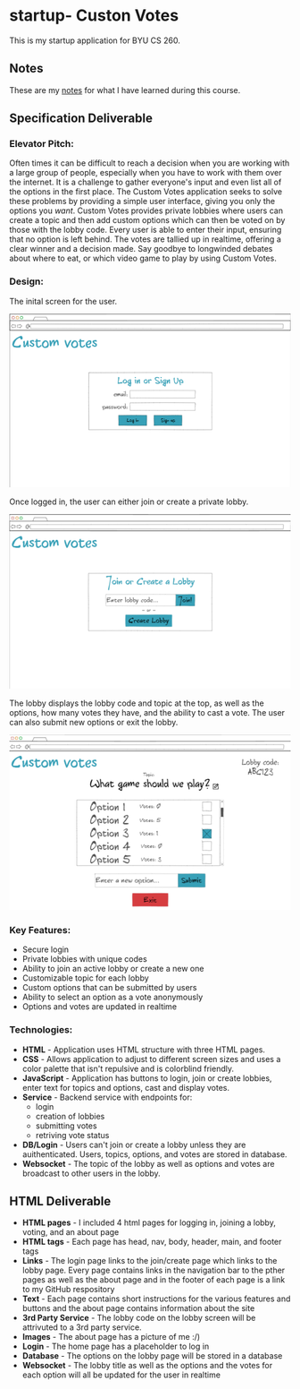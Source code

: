 
# startup- Custon Votes

This is my startup application for BYU CS 260.

## Notes

These are my [notes](Notes/notes.md) for what I have learned during this course.

## Specification Deliverable

### Elevator Pitch:

Often times it can be difficult to reach a decision when you are working with a large group of people, especially when you have to work with them over the internet. It is a challenge to gather everyone's input and even list all of the options in the first place. The Custom Votes application seeks to solve these problems by providing a simple user interface, giving you only the options you *want*. Custom Votes provides private lobbies where users can create a topic and then add custom options which can then be voted on by those with the lobby code. Every user is able to enter their input, ensuring that no option is left behind. The votes are tallied up in realtime, offering a clear winner and a decision made. Say goodbye to longwinded debates about where to eat, or which video game to play by using Custom Votes.

### Design:

The inital screen for the user.

![login page](Media/index.png)

Once logged in, the user can either join or create a private lobby.

![join/create screen](Media/joincreate.png)

The lobby displays the lobby code and topic at the top, as well as the options, how many votes they have, and the ability to cast a vote. The user can also submit new options or exit the lobby.

![lobby](Media/lobby.png)

### Key Features:

- Secure login
- Private lobbies with unique codes
- Ability to join an active lobby or create a new one
- Customizable topic for each lobby
- Custom options that can be submitted by users
- Ability to select an option as a vote anonymously
- Options and votes are updated in realtime

### Technologies:

- **HTML** - Application uses HTML structure with three HTML pages.
- **CSS** - Allows application to adjust to different screen sizes and uses a color palette that isn't repulsive and is colorblind friendly.
- **JavaScript** - Application has buttons to login, join or create lobbies, enter text for topics and options, cast and display votes.
- **Service** - Backend service with endpoints for:
  - login
  - creation of lobbies
  - submitting votes
  - retriving vote status
- **DB/Login** - Users can't join or create a lobby unless they are auithenticated. Users, topics, options, and votes are stored in database.
- **Websocket** - The topic of the lobby as well as options and votes are broadcast to other users in the lobby.

## HTML Deliverable

- **HTML pages** - I included 4 html pages for logging in, joining a lobby, voting, and an about page
- **HTML tags** - Each page has head, nav, body, header, main, and footer tags
- **Links** - The login page links to the join/create page which links to the lobby page. Every page contains links in the navigation bar to the pther pages as well as the about page and in the footer of each page is a link to my GitHub respository
- **Text** - Each page contains short instructions for the various features and buttons and the about page contains information about the site
- **3rd Party Service** - The lobby code on the lobby screen will be attrivuted to a 3rd party service.
- **Images** - The about page has a picture of me :/)
- **Login** - The home page has a placeholder to log in
- **Database** - The options on the lobby page will be stored in a database
- **Websocket** - The lobby title as well as the options and the votes for each option will all be updated for the user in realtime
